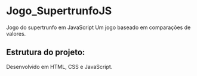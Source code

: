 # Jogo_SupertrunfoJS
Jogo do supertrunfo em JavaScript
Um jogo baseado em comparações de valores.

## Estrutura do projeto:
Desenvolvido em HTML, CSS e JavaScript.
